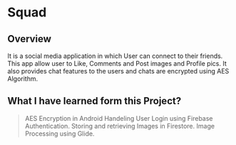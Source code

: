# Squad


## Overview 

It is a social media application in which User can connect to their friends. 
This app allow user to Like, Comments and Post images and Profile pics.
It also provides chat features to the users and chats are encrypted using AES Algorithm.


## What I have learned form this Project?

> AES Encryption in Android
> Handeling User Login using Firebase Authentication.
> Storing and retrieving Images in Firestore.
> Image Processing using Glide.
